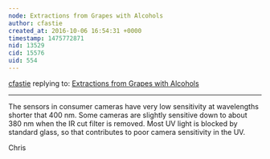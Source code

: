 ```yaml
---
node: Extractions from Grapes with Alcohols
author: cfastie
created_at: 2016-10-06 16:54:31 +0000
timestamp: 1475772871
nid: 13529
cid: 15576
uid: 554
---
```




[cfastie](../profile/cfastie) replying to: [Extractions from Grapes with Alcohols](../notes/iamkat/10-06-2016/extractions-from-grapes-with-alcohols)

----
The sensors in consumer cameras have very low sensitivity at wavelengths shorter that 400 nm. Some cameras are slightly sensitive down to about 380 nm when the IR cut filter is removed. Most UV light is blocked by standard glass, so that contributes to poor camera sensitivity in the UV.

Chris